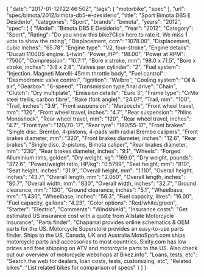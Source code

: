 {
    "date": "2017-01-12T22:46:50Z",
    "tags": [
        "motorbike",
        "spec"
    ],
    "url": "spec\/bimota\/2012\/bimota-db5-e-desiderio",
    "title": "Sport Bimota DB5 E Desiderio",
    "categories": "Sport",
    "brands": "bimota",
    "years": "2012",
    "spec": [
        {
            "Model": "Bimota DB5 E Desiderio",
            "Year": "2012",
            "Category": "Sport",
            "Rating": "Do you know this bike?Click here to rate it. We miss 1 vote to show the rating",
            "Displacement, ccm": "1078.00",
            "Displacement, cubic inches": "65.78",
            "Engine type": "V2, four-stroke",
            "Engine details": "Ducati 1100DS engine. L-twin",
            "Power, HP": "98.00",
            "Power at RPM": "7500",
            "Compression": "10.7:1",
            "Bore x stroke, mm": "98.0 x 71.5",
            "Bore x stroke, inches": "3.9 x 2.8",
            "Valves per cylinder": "2",
            "Fuel system": "Injection. Magneti Marelli-45mm throttle body",
            "Fuel control": "Desmodromic valve control",
            "Ignition": "Walbro",
            "Cooling system": "Oil & air",
            "Gearbox": "6-speed",
            "Transmission type,final drive": "Chain",
            "Clutch": "Dry multiplate",
            "Emission details": "Euro 3",
            "Frame type": "CrMo steel trellis, carbon fibre",
            "Rake (fork angle)": "24.0?",
            "Trail, mm": "100",
            "Trail, inches": "3.9",
            "Front suspension": "Marzocchi",
            "Front wheel travel, mm": "120",
            "Front wheel travel, inches": "4.7",
            "Rear suspension": "?hlins Monoshock",
            "Rear wheel travel, mm": "120",
            "Rear wheel travel, inches": "4.7",
            "Front tyre": "120\/70-17",
            "Rear tyre": "180\/55-17",
            "Front brakes": "Single disc. Brembo, 4-pistons, 4-pads with radial Brembo calipers",
            "Front brakes diameter, mm": "320",
            "Front brakes diameter, inches": "12.6",
            "Rear brakes": "Single disc. 2-pistons, Bimota caliper",
            "Rear brakes diameter, mm": "230",
            "Rear brakes diameter, inches": "9.1",
            "Wheels": "Forged Alluminium rims, golden",
            "Dry weight, kg": "169.0",
            "Dry weight, pounds": "372.6",
            "Power\/weight ratio, HP\/kg": "0.5799",
            "Seat height, mm": "810",
            "Seat height, inches": "31.9",
            "Overall height, mm": "1.110",
            "Overall height, inches": "43.7",
            "Overall length, mm": "2.050",
            "Overall length, inches": "80.7",
            "Overall width, mm": "830",
            "Overall width, inches": "32.7",
            "Ground clearance, mm": "130",
            "Ground clearance, inches": "5.1",
            "Wheelbase, mm": "1.430",
            "Wheelbase, inches": "56.3",
            "Fuel capacity, litres": "16.00",
            "Fuel capacity, gallons": "4.23",
            "Color options": "Red\/white\/green",
            "Starter": "Electric",
            "Comments": "Windshield",
            "Insurance costs": "Get estimated US insurance cost with a quote from Allstate Motorcycle Insurance",
            "Parts finder": "Chaparral provides online schematics & OEM parts for the US.   Motorcycle Superstore provides an easy-to-use parts finder. Ships to the US, Canada, UK and Australia.MotoSport.com ships motorcycle parts and accessories to most countries.    Sixity.com has low prices and free shipping on ATV and motorcycle parts to the US. Also check out our overview of motorcycle webshops at Bikez.info",
            "Loans, tests, etc": "Search the web for dealers, loan costs, tests, customizing, etc",
            "Related bikes": "List related bikes for comparison of specs"
        }
    ]
}
